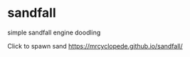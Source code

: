 # sandfall
simple sandfall engine doodling

Click to spawn sand
https://mrcyclopede.github.io/sandfall/
